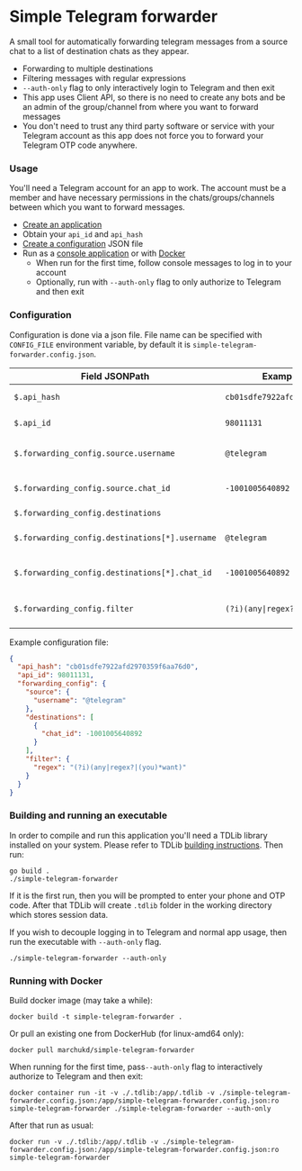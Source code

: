 # Simple Telegram forwarder

A small tool for automatically forwarding telegram messages from a source chat to a list of destination chats as they appear.

- Forwarding to multiple destinations
- Filtering messages with regular expressions
- `--auth-only` flag to only interactively login to Telegram and then exit
- This app uses Client API, so there is no need to create any bots and be an admin of the group/channel from where you
  want to forward messages
- You don't need to trust any third party software or service with your Telegram account as this app
  does not force you to forward your Telegram OTP code anywhere.

### Usage

You'll need a Telegram account for an app to work. The account must be a member and
have necessary permissions in the chats/groups/channels between which you want to forward messages.

- [Create an application](https://core.telegram.org/api/obtaining_api_id)
- Obtain your `api_id` and `api_hash`
- [Create a configuration](#configuration) JSON file
- Run as a [console application](#building-and-running-an-executable) or with [Docker](#running-with-docker)
    - When run for the first time, follow console messages to log in to your account
    - Optionally, run with `--auth-only` flag to only authorize to Telegram and then exit

### Configuration

Configuration is done via a json file. File name can be specified with `CONFIG_FILE` environment variable, by default it
is `simple-telegram-forwarder.config.json`.

| Field JSONPath                                 | Example value                    | Description                                                                                                                     |
|------------------------------------------------|----------------------------------|---------------------------------------------------------------------------------------------------------------------------------|
| `$.api_hash`                                   | `cb01sdfe7922afd2970359f6aa76d0` | `api_hash` obtained from creating a Telegram application                                                                        |
| `$.api_id`                                     | `98011131`                       | `api_id` obtained from creating a Telegram application                                                                          |
| `$.forwarding_config.source.username`          | `@telegram`                      | Username or channel name of the source. Use this field or `$.forwarding_config.source.chat_id`                                  |
| `$.forwarding_config.source.chat_id`           | `-1001005640892`                 | Chat ID of the source. Use i.e. `@userinfobot` to get it. Use this field or `$.forwarding_config.source.username`               |
| `$.forwarding_config.destinations`             |                                  | Array of destinations. Must contain at least one                                                                                |
| `$.forwarding_config.destinations[*].username` | `@telegram`                      | Username or channel name of the source. Use this field or `$.forwarding_config.destinations[*].chat_id`                         |
| `$.forwarding_config.destinations[*].chat_id`  | `-1001005640892`                 | Chat ID of the destination. Use i.e. `@userinfobot` to get it. Use this field or `$.forwarding_config.destinations[*].username` |
| `$.forwarding_config.filter`                   | `(?i)(any\|regex?\|(you)*want)`  | Optional regular expression for message filtering: only matched messages are forwarded.                                         |

Example configuration file:

```json
{
  "api_hash": "cb01sdfe7922afd2970359f6aa76d0",
  "api_id": 98011131,
  "forwarding_config": {
    "source": {
      "username": "@telegram"
    },
    "destinations": [
      {
        "chat_id": -1001005640892
      }
    ],
    "filter": {
      "regex": "(?i)(any|regex?|(you)*want)"
    }
  }
}
```

### Building and running an executable

In order to compile and run this application you'll need a TDLib library installed on your system. Please refer
to TDLib [building instructions](https://github.com/tdlib/td?tab=readme-ov-file#building).
Then run:

```shell
go build .
./simple-telegram-forwarder
```

If it is the first run, then you will be prompted to enter your phone and OTP code.
After that TDLib will create `.tdlib` folder in the working directory which stores session data.

If you wish to decouple logging in to Telegram and normal app usage, then run the executable with `--auth-only` flag. 

```shell
./simple-telegram-forwarder --auth-only
```

### Running with Docker

Build docker image (may take a while):
```shell
docker build -t simple-telegram-forwarder .
```

Or pull an existing one from DockerHub (for linux-amd64 only):
```shell
docker pull marchukd/simple-telegram-forwarder
```

When running for the first time, pass`--auth-only` flag to interactively authorize to Telegram and then exit:
```shell
docker container run -it -v ./.tdlib:/app/.tdlib -v ./simple-telegram-forwarder.config.json:/app/simple-telegram-forwarder.config.json:ro simple-telegram-forwarder ./simple-telegram-forwarder --auth-only
```

After that run as usual:
```shell
docker run -v ./.tdlib:/app/.tdlib -v ./simple-telegram-forwarder.config.json:/app/simple-telegram-forwarder.config.json:ro simple-telegram-forwarder
```

